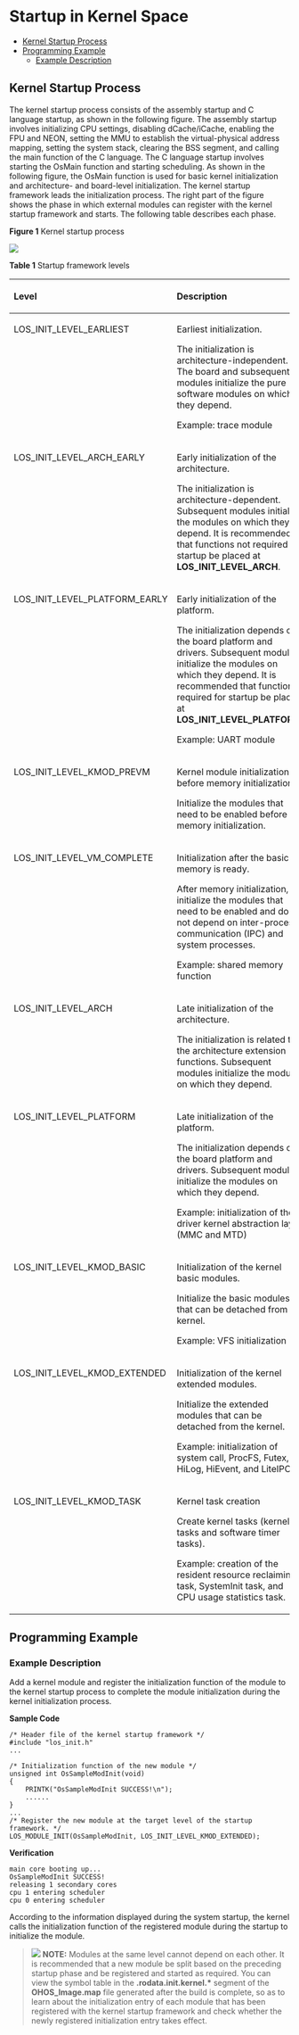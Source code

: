 # Startup in Kernel Space<a name="EN-US_TOPIC_0000001127506594"></a>

-   [Kernel Startup Process](#section9882154318299)
-   [Programming Example](#section19145114703217)
    -   [Example Description](#section1045483642518)


## Kernel Startup Process<a name="section9882154318299"></a>

The kernel startup process consists of the assembly startup and C language startup, as shown in the following figure. The assembly startup involves initializing CPU settings, disabling dCache/iCache, enabling the FPU and NEON, setting the MMU to establish the virtual-physical address mapping, setting the system stack, clearing the BSS segment, and calling the main function of the C language. The C language startup involves starting the OsMain function and starting scheduling. As shown in the following figure, the OsMain function is used for basic kernel initialization and architecture- and board-level initialization. The kernel startup framework leads the initialization process. The right part of the figure shows the phase in which external modules can register with the kernel startup framework and starts. The following table describes each phase.

**Figure  1**  Kernel startup process<a name="fig1372861419385"></a>  


![](figure/en-us_image_0000001178856385.png)

**Table  1**  Startup framework levels

<a name="table38544719428"></a>
<table><thead align="left"><tr id="row286134714423"><th class="cellrowborder" valign="top" width="35.58%" id="mcps1.2.3.1.1"><p id="p886164717423"><a name="p886164717423"></a><a name="p886164717423"></a>Level</p>
</th>
<th class="cellrowborder" valign="top" width="64.42%" id="mcps1.2.3.1.2"><p id="p586194716421"><a name="p586194716421"></a><a name="p586194716421"></a>Description</p>
</th>
</tr>
</thead>
<tbody><tr id="row48664764218"><td class="cellrowborder" valign="top" width="35.58%" headers="mcps1.2.3.1.1 "><p id="p7861447174211"><a name="p7861447174211"></a><a name="p7861447174211"></a>LOS_INIT_LEVEL_EARLIEST</p>
</td>
<td class="cellrowborder" valign="top" width="64.42%" headers="mcps1.2.3.1.2 "><p id="p1561350125815"><a name="p1561350125815"></a><a name="p1561350125815"></a>Earliest initialization.</p>
<p id="p13865183210552"><a name="p13865183210552"></a><a name="p13865183210552"></a>The initialization is architecture-independent. The board and subsequent modules initialize the pure software modules on which they depend.</p>
<p id="p1686104764216"><a name="p1686104764216"></a><a name="p1686104764216"></a>Example: trace module</p>
</td>
</tr>
<tr id="row4861478429"><td class="cellrowborder" valign="top" width="35.58%" headers="mcps1.2.3.1.1 "><p id="p1986164710423"><a name="p1986164710423"></a><a name="p1986164710423"></a>LOS_INIT_LEVEL_ARCH_EARLY</p>
</td>
<td class="cellrowborder" valign="top" width="64.42%" headers="mcps1.2.3.1.2 "><p id="p6864470423"><a name="p6864470423"></a><a name="p6864470423"></a>Early initialization of the architecture.</p>
<p id="p118192355598"><a name="p118192355598"></a><a name="p118192355598"></a>The initialization is architecture-dependent. Subsequent modules initialize the modules on which they depend. It is recommended that functions not required for startup be placed at <strong id="b13751321192318"><a name="b13751321192318"></a><a name="b13751321192318"></a>LOS_INIT_LEVEL_ARCH</strong>.</p>
</td>
</tr>
<tr id="row98694774219"><td class="cellrowborder" valign="top" width="35.58%" headers="mcps1.2.3.1.1 "><p id="p118624714210"><a name="p118624714210"></a><a name="p118624714210"></a>LOS_INIT_LEVEL_PLATFORM_EARLY</p>
</td>
<td class="cellrowborder" valign="top" width="64.42%" headers="mcps1.2.3.1.2 "><p id="p118531052143510"><a name="p118531052143510"></a><a name="p118531052143510"></a>Early initialization of the platform.</p>
<p id="p666132195816"><a name="p666132195816"></a><a name="p666132195816"></a>The initialization depends on the board platform and drivers. Subsequent modules initialize the modules on which they depend. It is recommended that functions required for startup be placed at <strong id="b44971429202712"><a name="b44971429202712"></a><a name="b44971429202712"></a>LOS_INIT_LEVEL_PLATFORM</strong>.</p>
<p id="p1986104794218"><a name="p1986104794218"></a><a name="p1986104794218"></a>Example: UART module</p>
</td>
</tr>
<tr id="row8863470423"><td class="cellrowborder" valign="top" width="35.58%" headers="mcps1.2.3.1.1 "><p id="p19861547114214"><a name="p19861547114214"></a><a name="p19861547114214"></a>LOS_INIT_LEVEL_KMOD_PREVM</p>
</td>
<td class="cellrowborder" valign="top" width="64.42%" headers="mcps1.2.3.1.2 "><p id="p2862471421"><a name="p2862471421"></a><a name="p2862471421"></a>Kernel module initialization before memory initialization.</p>
<p id="p989110481520"><a name="p989110481520"></a><a name="p989110481520"></a>Initialize the modules that need to be enabled before memory initialization.</p>
</td>
</tr>
<tr id="row4861147124218"><td class="cellrowborder" valign="top" width="35.58%" headers="mcps1.2.3.1.1 "><p id="p16863472426"><a name="p16863472426"></a><a name="p16863472426"></a>LOS_INIT_LEVEL_VM_COMPLETE</p>
</td>
<td class="cellrowborder" valign="top" width="64.42%" headers="mcps1.2.3.1.2 "><p id="p1186114715427"><a name="p1186114715427"></a><a name="p1186114715427"></a>Initialization after the basic memory is ready.</p>
<p id="p26441930165910"><a name="p26441930165910"></a><a name="p26441930165910"></a>After memory initialization, initialize the modules that need to be enabled and do not depend on inter-process communication (IPC) and system processes.</p>
<p id="p76991543175013"><a name="p76991543175013"></a><a name="p76991543175013"></a>Example: shared memory function</p>
</td>
</tr>
<tr id="row12869472429"><td class="cellrowborder" valign="top" width="35.58%" headers="mcps1.2.3.1.1 "><p id="p178694712429"><a name="p178694712429"></a><a name="p178694712429"></a>LOS_INIT_LEVEL_ARCH</p>
</td>
<td class="cellrowborder" valign="top" width="64.42%" headers="mcps1.2.3.1.2 "><p id="p1086104719427"><a name="p1086104719427"></a><a name="p1086104719427"></a>Late initialization of the architecture.</p>
<p id="p556511281688"><a name="p556511281688"></a><a name="p556511281688"></a>The initialization is related to the architecture extension functions. Subsequent modules initialize the modules on which they depend.</p>
</td>
</tr>
<tr id="row128624717424"><td class="cellrowborder" valign="top" width="35.58%" headers="mcps1.2.3.1.1 "><p id="p198684711427"><a name="p198684711427"></a><a name="p198684711427"></a>LOS_INIT_LEVEL_PLATFORM</p>
</td>
<td class="cellrowborder" valign="top" width="64.42%" headers="mcps1.2.3.1.2 "><p id="p65519915524"><a name="p65519915524"></a><a name="p65519915524"></a>Late initialization of the platform.</p>
<p id="p187247164213"><a name="p187247164213"></a><a name="p187247164213"></a>The initialization depends on the board platform and drivers. Subsequent modules initialize the modules on which they depend.</p>
<p id="p138046651010"><a name="p138046651010"></a><a name="p138046651010"></a>Example: initialization of the driver kernel abstraction layer (MMC and MTD)</p>
</td>
</tr>
<tr id="row2149155220436"><td class="cellrowborder" valign="top" width="35.58%" headers="mcps1.2.3.1.1 "><p id="p8150105215436"><a name="p8150105215436"></a><a name="p8150105215436"></a>LOS_INIT_LEVEL_KMOD_BASIC</p>
</td>
<td class="cellrowborder" valign="top" width="64.42%" headers="mcps1.2.3.1.2 "><p id="p81509525436"><a name="p81509525436"></a><a name="p81509525436"></a>Initialization of the kernel basic modules.</p>
<p id="p763134221115"><a name="p763134221115"></a><a name="p763134221115"></a>Initialize the basic modules that can be detached from the kernel.</p>
<p id="p7781186191213"><a name="p7781186191213"></a><a name="p7781186191213"></a>Example: VFS initialization</p>
</td>
</tr>
<tr id="row19671355174317"><td class="cellrowborder" valign="top" width="35.58%" headers="mcps1.2.3.1.1 "><p id="p1596825564317"><a name="p1596825564317"></a><a name="p1596825564317"></a>LOS_INIT_LEVEL_KMOD_EXTENDED</p>
</td>
<td class="cellrowborder" valign="top" width="64.42%" headers="mcps1.2.3.1.2 "><p id="p6968155513438"><a name="p6968155513438"></a><a name="p6968155513438"></a>Initialization of the kernel extended modules.</p>
<p id="p669712304124"><a name="p669712304124"></a><a name="p669712304124"></a>Initialize the extended modules that can be detached from the kernel.</p>
<p id="p7600114618125"><a name="p7600114618125"></a><a name="p7600114618125"></a>Example: initialization of system call, ProcFS, Futex, HiLog, HiEvent, and LiteIPC</p>
</td>
</tr>
<tr id="row357517134414"><td class="cellrowborder" valign="top" width="35.58%" headers="mcps1.2.3.1.1 "><p id="p12575676449"><a name="p12575676449"></a><a name="p12575676449"></a>LOS_INIT_LEVEL_KMOD_TASK</p>
</td>
<td class="cellrowborder" valign="top" width="64.42%" headers="mcps1.2.3.1.2 "><p id="p7128122619143"><a name="p7128122619143"></a><a name="p7128122619143"></a>Kernel task creation</p>
<p id="p1657587184419"><a name="p1657587184419"></a><a name="p1657587184419"></a>Create kernel tasks (kernel tasks and software timer tasks).</p>
<p id="p55485297219"><a name="p55485297219"></a><a name="p55485297219"></a>Example: creation of the resident resource reclaiming task, SystemInit task, and CPU usage statistics task.</p>
</td>
</tr>
</tbody>
</table>

## Programming Example<a name="section19145114703217"></a>

### Example Description<a name="section1045483642518"></a>

Add a kernel module and register the initialization function of the module to the kernel startup process to complete the module initialization during the kernel initialization process.

**Sample Code**

```
/* Header file of the kernel startup framework */
#include "los_init.h"
...

/* Initialization function of the new module */
unsigned int OsSampleModInit(void)
{
    PRINTK("OsSampleModInit SUCCESS!\n");
    ......
}
...
/* Register the new module at the target level of the startup framework. */
LOS_MODULE_INIT(OsSampleModInit, LOS_INIT_LEVEL_KMOD_EXTENDED);
```

**Verification**

```
main core booting up...
OsSampleModInit SUCCESS!
releasing 1 secondary cores
cpu 1 entering scheduler
cpu 0 entering scheduler
```

According to the information displayed during the system startup, the kernel calls the initialization function of the registered module during the startup to initialize the module.

>![](../public_sys-resources/icon-note.gif) **NOTE:** 
>Modules at the same level cannot depend on each other. It is recommended that a new module be split based on the preceding startup phase and be registered and started as required.
>You can view the symbol table in the  **.rodata.init.kernel.\***  segment of the  **OHOS\_Image.map**  file generated after the build is complete, so as to learn about the initialization entry of each module that has been registered with the kernel startup framework and check whether the newly registered initialization entry takes effect.

